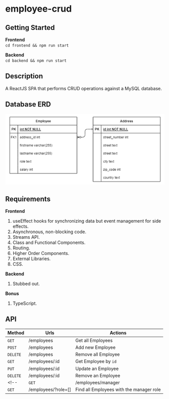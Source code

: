 # employee-crud

## Getting Started
**Frontend**\
`cd frontend && npm run start`

**Backend**\
`cd backend && npm run start`

## Description
A ReactJS SPA that performs CRUD operations against a MySQL database.

## Database ERD
![Employee CRUD ERD](./EmployeeCrudErd.png "Employee CRUD ERD")

## Requirements
**Frontend**
1. useEffect hooks for synchronizing data but event management for side effects.
2. Asynchronous, non-blocking code.
3. Streams API.
4. Class and Functional Components.
5. Routing.
6. Higher Order Components.
7. External Libraries.
8. CSS.

**Backend**
1. Stubbed out.

**Bonus**
1. TypeScript.

## API
| Method | Urls | Actions |
| ----------- | ----------- | ----------- |
| `GET` | /employees | Get all Employees |
| `POST` | /employees | Add new Employee |
| `DELETE` | /employees | Remove all Employee |
| `GET` | /employees/:id | Get Employee by `id` |
| `PUT` | /employees/:id | Update an Employee |
| `DELETE` | /employees/:id | Remove an Employee |
<!-- | `GET` | /employees/manager | Find all Employees with the manager role |
| `GET` | /employees/?role=[] | Find all Employees with the manager role | -->
